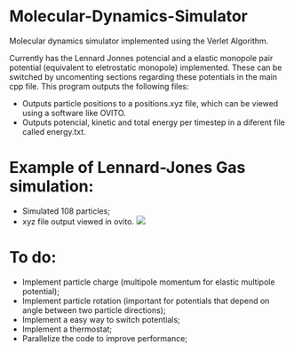 # Molecular-Dynamics-Simulator
Molecular dynamics simulator implemented using the Verlet Algorithm.

Currently has the Lennard Jonnes potencial and a elastic monopole pair potential (equivalent to eletrostatic monopole) implemented. These can be switched by uncomenting sections regarding these potentials in the main cpp file.
This program outputs the following files:
- Outputs particle positions to a positions.xyz file, which can be viewed using a software like OVITO.
- Outputs potencial, kinetic and total energy per timestep in a diferent file called energy.txt.

# Example of Lennard-Jones Gas simulation:
- Simulated 108 particles;
- xyz file output viewed in ovito.
![](lennard_jonnes_example.gif)


# To do:
- Implement particle charge (multipole momentum for elastic multipole potential);
- Implement particle rotation (important for potentials that depend on angle between two particle directions);
- Implement a easy way to switch potentials;
- Implement a thermostat;
- Parallelize the code to improve performance;


